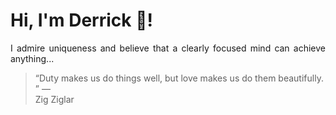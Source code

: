 # Hi, I'm Derrick 👋!
<p align="justify">I admire uniqueness and believe that a clearly focused mind can achieve anything...</p> 
<!-- #quote-start -->
<blockquote>&ldquo;Duty makes us do things well, but love makes us do them beautifully.  &rdquo; &mdash; <footer>Zig Ziglar</footer></blockquote>
<!-- #quote-end -->
